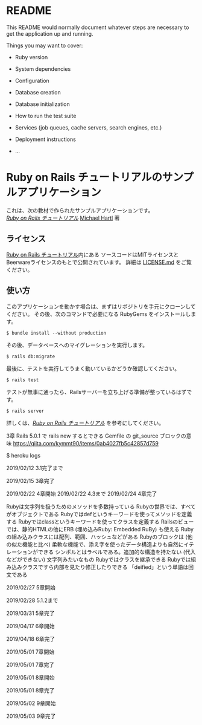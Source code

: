 # README

This README would normally document whatever steps are necessary to get the
application up and running.

Things you may want to cover:

* Ruby version

* System dependencies

* Configuration

* Database creation

* Database initialization

* How to run the test suite

* Services (job queues, cache servers, search engines, etc.)

* Deployment instructions

* ...

# Ruby on Rails チュートリアルのサンプルアプリケーション

これは、次の教材で作られたサンプルアプリケーションです。   
[*Ruby on Rails チュートリアル*](https://railstutorial.jp/)
[Michael Hartl](http://www.michaelhartl.com/) 著

## ライセンス

[Ruby on Rails チュートリアル](https://railstutorial.jp/)内にある
ソースコードはMITライセンスとBeerwareライセンスのもとで公開されています。
詳細は [LICENSE.md](LICENSE.md) をご覧ください。

## 使い方

このアプリケーションを動かす場合は、まずはリポジトリを手元にクローンしてください。
その後、次のコマンドで必要になる RubyGems をインストールします。

```
$ bundle install --without production
```

その後、データベースへのマイグレーションを実行します。

```
$ rails db:migrate
```

最後に、テストを実行してうまく動いているかどうか確認してください。

```
$ rails test
```

テストが無事に通ったら、Railsサーバーを立ち上げる準備が整っているはずです。

```
$ rails server
```

詳しくは、[*Ruby on Rails チュートリアル*](https://railstutorial.jp/)
を参考にしてください。

3章
Rails 5.0.1 で rails new するとできる Gemfile の git_source ブロックの意味
https://qiita.com/kymmt90/items/0ab4027fb5c42857d759

$ heroku logs

2019/02/12 3.1完了まで

2019/02/15 3章完了

2019/02/22 4章開始
2019/02/22 4.3まで
2019/02/24 4章完了

Rubyは文字列を扱うためのメソッドを多数持っている
Rubyの世界では、すべてがオブジェクトである
Rubyではdefというキーワードを使ってメソッドを定義する
Rubyではclassというキーワードを使ってクラスを定義する
Railsのビューでは、静的HTMLの他にERB (埋め込みRuby: Embedded RuBy) も使える
Rubyの組み込みクラスには配列、範囲、ハッシュなどがある
Rubyのブロックは (他の似た機能と比べ) 柔軟な機能で、添え字を使ったデータ構造よりも自然にイテレーションができる
シンボルとはラベルである。追加的な構造を持たない (代入などができない) 文字列みたいなもの
Rubyではクラスを継承できる
Rubyでは組み込みクラスですら内部を見たり修正したりできる
「deified」という単語は回文である

2019/02/27 5章開始

2019/02/28 5.1.2まで

2019/03/31 5章完了

2019/04/17 6章開始

2019/04/18 6章完了

2019/05/01 7章開始

2019/05/01 7章完了

2019/05/01 8章開始

2019/05/01 8章完了

2019/05/02 9章開始

2019/05/03 9章完了